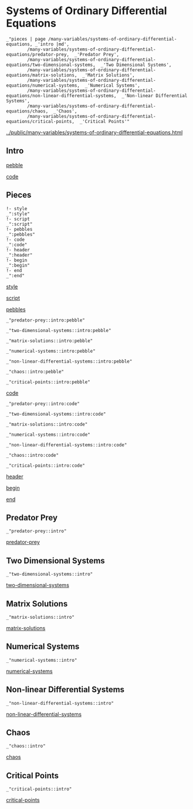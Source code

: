 # Systems of Ordinary Differential Equations

    _"pieces | page /many-variables/systems-of-ordinary-differential-equations, _'intro |md',
            /many-variables/systems-of-ordinary-differential-equations/predator-prey,  _'Predator Prey',
            /many-variables/systems-of-ordinary-differential-equations/two-dimensional-systems,  _'Two Dimensional Systems',
            /many-variables/systems-of-ordinary-differential-equations/matrix-solutions,  _'Matrix Solutions',
            /many-variables/systems-of-ordinary-differential-equations/numerical-systems,  _'Numerical Systems',
            /many-variables/systems-of-ordinary-differential-equations/non-linear-differential-systems,  _'Non-linear Differential Systems',
            /many-variables/systems-of-ordinary-differential-equations/chaos,  _'Chaos',
            /many-variables/systems-of-ordinary-differential-equations/critical-points,  _'Critical Points'"

[../public/many-variables/systems-of-ordinary-differential-equations.html](# "save:")


## Intro

[pebble]()

[code]()

## Pieces

    !- style
    _":style"
    !- script
    _":script"
    !- pebbles
    _":pebbles"
    !- code
    _":code"
    !- header
    _":header"
    !- begin
    _":begin"
    !- end
    _":end"

[style]() 

[script]()

[pebbles]()

    _"predator-prey::intro:pebble"

    _"two-dimensional-systems::intro:pebble"

    _"matrix-solutions::intro:pebble"

    _"numerical-systems::intro:pebble"

    _"non-linear-differential-systems::intro:pebble"

    _"chaos::intro:pebble"

    _"critical-points::intro:pebble"


[code]()

    _"predator-prey::intro:code"

    _"two-dimensional-systems::intro:code"

    _"matrix-solutions::intro:code"

    _"numerical-systems::intro:code"

    _"non-linear-differential-systems::intro:code"

    _"chaos::intro:code"

    _"critical-points::intro:code"


[header]()

[begin]()

[end]()

## Predator Prey

    _"predator-prey::intro"


[predator-prey](pages/many-variables_systems-of-ordinary-differential-equations_predator-prey.md "load:")

## Two Dimensional Systems

    _"two-dimensional-systems::intro"


[two-dimensional-systems](pages/many-variables_systems-of-ordinary-differential-equations_two-dimensional-systems.md "load:")

## Matrix Solutions

    _"matrix-solutions::intro"


[matrix-solutions](pages/many-variables_systems-of-ordinary-differential-equations_matrix-solutions.md "load:")

## Numerical Systems

    _"numerical-systems::intro"


[numerical-systems](pages/many-variables_systems-of-ordinary-differential-equations_numerical-systems.md "load:")

## Non-linear Differential Systems

    _"non-linear-differential-systems::intro"


[non-linear-differential-systems](pages/many-variables_systems-of-ordinary-differential-equations_non-linear-differential-systems.md "load:")

## Chaos

    _"chaos::intro"


[chaos](pages/many-variables_systems-of-ordinary-differential-equations_chaos.md "load:")

## Critical Points

    _"critical-points::intro"


[critical-points](pages/many-variables_systems-of-ordinary-differential-equations_critical-points.md "load:")